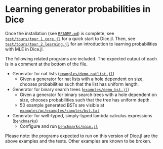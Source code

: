 # Learning generator probabilities in Dice

Once the installation (see [`README.md`](../../README.md)) is complete, see [`test/tours/tour_1_core.jl`](../../test/tours/tour_1_core.jl) for a quick start to Dice.jl. Then, see [`test/tours/tour_2_learning.jl`](test/tours/tour_2_learning.jl) for an introduction to learning probabilities with MLE in Dice.jl.

The following related programs are included. The expected output of each is in a comment at the bottom of the file.
- Generator for nat lists ([`examples/demo_natlist.jl`](../../examples/demo_natlist.jl))
  - Given a generator for nat lists with a hole dependent on size, chooses probabilities such that the list has uniform length.
- Generator for binary search trees ([`examples/demo_bst.jl`](../../examples/demo_bst.jl))
  - Given a generator for binary search trees with a hole dependent on size, chooses probabilities such that the tree has uniform depth.
  - 50 example generated BSTs are visible at [`examples/qc/examples/samples/bst.txt`](examples/samples/bst.txt)
- Generator for well-typed, simply-typed lambda calculus expressions ([`benchmarks`](benchmarks))
  - Configure and run [`benchmarks/main.jl`](benchmarks/main.jl)

Please note: the programs expected to run on this version of Dice.jl are the above examples and the tests. Other examples are known to be broken.
